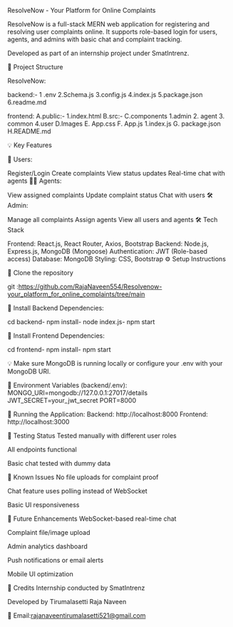 ResolveNow - Your Platform for Online Complaints

ResolveNow is a full-stack MERN web application for registering and resolving user complaints online. It supports role-based login for users, agents, and admins with basic chat and complaint tracking.

Developed as part of an internship project under SmatIntrenz.

📂 Project Structure

ResolveNow:

backend:- 1 .env 2.Schema.js 3.config.js 4.index.js 5.package.json 6.readme.md

frontend: A.public:- 1.index.html B.src:- C.components 1.admin 2. agent 3. common 4.user D.Images E. App.css F. App.js 1.index.js G. package.json H.README.md

💡 Key Features

👤 Users:

Register/Login
Create complaints
View status updates
Real-time chat with agents
👨‍💼 Agents:

View assigned complaints
Update complaint status
Chat with users
🛠 Admin:

Manage all complaints
Assign agents
View all users and agents
🛠 Tech Stack

Frontend: React.js, React Router, Axios, Bootstrap
Backend: Node.js, Express.js, MongoDB (Mongoose)
Authentication: JWT (Role-based access)
Database: MongoDB
Styling: CSS, Bootstrap
⚙ Setup Instructions

⿡ Clone the repository

git :https://github.com/RajaNaveen554/Resolvenow-your_platform_for_online_complaints/tree/main

⿢ Install Backend Dependencies:

cd backend- npm install- node index.js- npm start

⿣ Install Frontend Dependencies:

cd frontend- npm install- npm start

💡 Make sure MongoDB is running locally or configure your .env with your MongoDB URI.

🔐 Environment Variables (backend/.env): MONGO_URI=mongodb://127.0.0.1:27017/details JWT_SECRET=your_jwt_secret PORT=8000

🚀 Running the Application: Backend: http://localhost:8000 Frontend: http://localhost:3000

🧪 Testing Status Tested manually with different user roles

All endpoints functional

Basic chat tested with dummy data

🚧 Known Issues No file uploads for complaint proof

Chat feature uses polling instead of WebSocket

Basic UI responsiveness

🧭 Future Enhancements WebSocket-based real-time chat

Complaint file/image upload

Admin analytics dashboard

Push notifications or email alerts

Mobile UI optimization

🙏 Credits Internship conducted by SmatIntrenz

Developed by Tirumalasetti Raja Naveen

📧 Email:rajanaveentirumalasetti521@gmail.com
